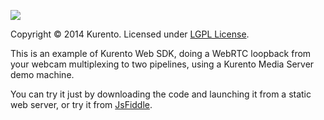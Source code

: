 [![][KurentoImage]][website]

Copyright © 2014 Kurento. Licensed under [LGPL License].

This is an example of Kurento Web SDK, doing a WebRTC loopback from your webcam
multiplexing to two pipelines, using a Kurento Media Server demo machine.

You can try it just by downloading the code and launching it from a static web
server, or try it from [JsFiddle](http://jsfiddle.net/gh/get/library/pure/kurento/kws-media-api/contents/example/WebRtcEndpoint_2).


[KurentoImage]: https://secure.gravatar.com/avatar/21a2a12c56b2a91c8918d5779f1778bf?s=120
[LGPL License]: http://www.gnu.org/licenses/lgpl-2.1.html
[website]: http://kurento.org
